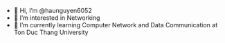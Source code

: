 - 👋 Hi, I’m @haunguyen6052
- 👀 I’m interested in Networking
- 🌱 I’m currently learning Computer Network and Data Communication at Ton Duc Thang University

<!---
haunguyen6052/haunguyen6052 is a ✨ special ✨ repository because its `README.md` (this file) appears on your GitHub profile.
You can click the Preview link to take a look at your changes.
--->
